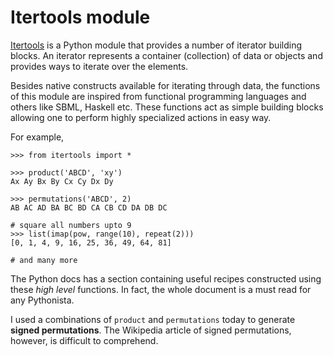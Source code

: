 # Itertools module

[Itertools](https://docs.python.org/3.5/library/itertools.html) is a Python module that provides a number of iterator building blocks.
An iterator represents a container (collection) of data or objects and provides
ways to iterate over the elements.

Besides native constructs available for iterating through data, the functions of
this module are inspired from functional programming languages and others like
SBML, Haskell etc. These functions act as simple building blocks allowing one to
perform highly specialized actions in easy way.

For example,

```
>>> from itertools import *

>>> product('ABCD', 'xy')
Ax Ay Bx By Cx Cy Dx Dy

>>> permutations('ABCD', 2)
AB AC AD BA BC BD CA CB CD DA DB DC

# square all numbers upto 9
>>> list(imap(pow, range(10), repeat(2)))
[0, 1, 4, 9, 16, 25, 36, 49, 64, 81]

# and many more
```

The Python docs has a section containing useful recipes constructed using these
*high level* functions. In fact, the whole document is a must read for any
Pythonista. 

I used a combinations of `product` and `permutations` today to generate **signed
permutations**. The Wikipedia article of signed permutations, however, is
difficult to comprehend.
